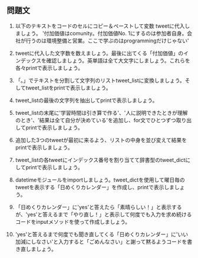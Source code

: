 ## 問題文

1. 以下のテキストをコードのセルにコピー＆ペーストして変数 tweetに代入しましょう。
'付加価値はcomunity。付加価値No. 1にするのは参加者自身。会社が行うのは環境整備と営業。ここで学ぶのはprogrammingだけじゃない'

2. tweetに代入した文字数を数えましょう。最後に出てくる「付加価値」のインデックスを確認しましょう。英単語は全て大文字にしましょう。これらを各々printで表示しましょう。

3. 「。」でテキストを分割して文字列のリストtweet_listに変換しましょう。そしてtweet_listをprintで表示しましょう。

4. tweet_listの最後の文字列を抽出してprintで表示しましょう。

5. tweet_listの末尾に'学習時間は引き算で作る'、'人に説明できたときが理解のとき'、'結果は全て自分が決めている'を追加し、for文でひとつずつ取り出してprintで表示しましょう。

6. 追加した3つのtweetが最初に来るよう、リストの中身を並び変えて結果をprintで表示しましょう。

7. tweet_listの各tweetにインデックス番号を割り当てて辞書型のtweet_dictにしてprintで表示しましょう。

8. datetimeモジュールをimportしましょう。tweet_dictを使用して曜日毎のtweetを表示する「日めくりカレンダー」を作成し、printで表示しましょう。

9. 「日めくりカレンダー」に'yes'と答えたら「素晴らしい！」と表示するが、'yes'と答えるまで「やり直し！」と表示して何度でも入力を求め続けるコードをinputメソッドを使って作成しましょう。

10. 'yes'と答えるまで何度でも聞き直してくる「日めくりカレンダー」に'いい加減にしなさい'と入力すると「ごめんなさい」と謝って黙るようコードを書き直しましょう。